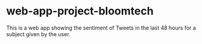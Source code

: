 # web-app-project-bloomtech
This is a web app showing the sentiment of Tweets in the last 48 hours for a subject given by the user.
